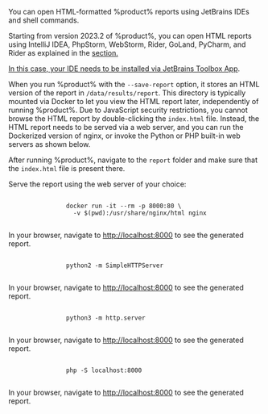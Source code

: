[//]: # (title: Open an HTML report)

You can open HTML-formatted %product% reports using JetBrains IDEs and shell commands.

<tabs>
<tab title="JetBrains IDEs" id="open-report-ide">
<p>Starting from version 2023.2 of %product%, you can open HTML reports using IntelliJ IDEA, PhpStorm, WebStorm, Rider, 
GoLand, PyCharm, and Rider as explained in the <a href="qodana-ide-plugin.md" anchor="ide-plugin-study-reports"/> section.</p> 
<p>In this case, your IDE needs to be installed via <a href="https://www.jetbrains.com/toolbox-app/">JetBrains Toolbox App</a>.</p>

</tab>
<tab title="Shell commands" id="open-report-shell">
<p>When you run %product% with the <code>--save-report</code> option, it stores an HTML version of the report in 
<code>/data/results/report</code>. This directory is typically mounted via Docker to let you view the HTML report later, 
independently of running %product%. Due to JavaScript security restrictions, you cannot browse the HTML report by 
double-clicking the <code>index.html</code> file. Instead, the HTML report needs to be served via a web server, and you 
can run the Dockerized version of nginx, or invoke the Python or PHP built-in web servers as shown below.</p>

<procedure>
<step>After running %product%, navigate to the <code>report</code> folder and make sure that the 
<code>index.html</code> file is present there.</step>
<step>
    <p>Serve the report using the web server of your choice:</p>
    <tabs>
        <tab title="Dockerized version of nginx">
            <code style="block" prompt="$">
                docker run -it --rm -p 8000:80 \
                  -v $(pwd):/usr/share/nginx/html nginx
            </code>
            <p>In your browser, navigate to <a href="http://localhost:8000">http://localhost:8000</a> to see the generated report.</p>
        </tab>
        <tab title="Python 2">
            <code style="block" prompt="$">
                python2 -m SimpleHTTPServer
            </code>
            <p>In your browser, navigate to <a href="http://localhost:8000">http://localhost:8000</a> to see the generated report.</p>
        </tab>
        <tab title="Python 3">
            <code style="block" prompt="$">
                python3 -m http.server
            </code>
            <p>In your browser, navigate to <a href="http://localhost:8000">http://localhost:8000</a> to see the generated report.</p>
        </tab>
        <tab title="PHP">
            <code style="block" prompt="$">
                php -S localhost:8000
            </code> 
            <p>In your browser, navigate to <a href="http://localhost:8000">http://localhost:8000</a> to see the generated report.</p>
        </tab>
    </tabs>    
</step>
</procedure>
</tab>
</tabs>
